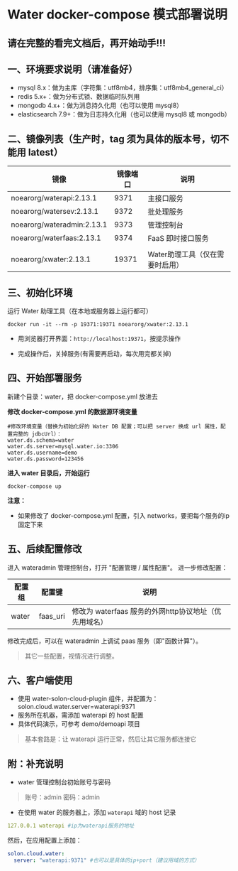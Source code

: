 # Water docker-compose 模式部署说明

## 请在完整的看完文档后，再开始动手!!!

## 一、环境要求说明（请准备好）

* mysql 8.x：做为主库（字符集：utf8mb4，排序集：utf8mb4_general_ci）
* redis 5.x+：做为分布式锁、数据临时队列用
* mongodb 4.x+：做为消息持久化用（也可以使用 mysql8）
* elasticsearch 7.9+：做为日志持久化用（也可以使用 mysql8 或 mongodb）


## 二、镜像列表（生产时，tag 须为具体的版本号，切不能用 latest）

| 镜像                      | 镜像端口    | 说明                 |
|-------------------------|-------|--------------------|
| noearorg/waterapi:2.13.1 | 9371  | 主接口服务              |
| noearorg/watersev:2.13.1       | 9372  | 批处理服务              |
| noearorg/wateradmin:2.13.1     | 9373  | 管理控制台              |
| noearorg/waterfaas:2.13.1      | 9374  | FaaS 即时接口服务        |
|                         |       |                    |
| noearorg/xwater:2.13.1         | 19371 | Water助理工具（仅在需要时启用） |


## 三、初始化环境

运行 Water 助理工具（在本地或服务器上运行都可）

```shell 
docker run -it --rm -p 19371:19371 noearorg/xwater:2.13.1
```

* 用浏览器打开界面：`http://localhost:19371`，按提示操作

* 完成操作后，关掉服务(有需要再启动，每次用完都关掉)

## 四、开始部署服务

新建个目录：water，把 docker-compose.yml 放进去

**修改 docker-compose.yml 的数据源环境变量**

```properties
#修改环境变量（替换为初始化好的 Water DB 配置；可以把 server 换成 url 属性，配置完整的 jdbcUrl）： 
water.ds.schema=water
water.ds.server=mysql.water.io:3306 
water.ds.username=demo
water.ds.password=123456
```

**进入 water 目录后，开始运行**

```shell
docker-compose up
```

**注意：**

* 如果修改了 docker-compose.yml 配置，引入 networks，要把每个服务的ip固定下来

## 五、后续配置修改

进入 wateradmin 管理控制台，打开 "配置管理 / 属性配置"。 进一步修改配置：

| 配置组 | 配置键 | 说明 |
| -------- | -------- | -------- |
| water     | faas_uri     | 修改为 waterfaas 服务的外网http协议地址（优先用域名）     |

修改完成后，可以在 wateradmin 上调试 paas 服务（即"函数计算"）。

> 其它一些配置，视情况进行调整。

## 六、客户端使用

* 使用 water-solon-cloud-plugin 组件，并配置为：solon.cloud.water.server=waterapi:9371
* 服务所在机器，需添加 waterapi 的 host 配置
* 具体代码演示，可参考 demo/demoapi 项目

> 基本套路是：让 waterapi 运行正常，然后让其它服务都连接它


## 附：补充说明

* water 管理控制台初始账号与密码

> 账号：admin 密码：admin

* 在使用 water 的服务器上，添加 `waterapi` 域的 host 记录

```yaml
127.0.0.1 waterapi #ip为waterapi服务的地址
```

然后，在应用配置上添加：

```yaml
solon.cloud.water:
  server: "waterapi:9371" #也可以是具体的ip+port（建议用域的方式）
```

